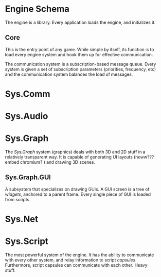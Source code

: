 # Engine Schema

The engine is a library. Every application loads the engine, and initializes it.

## Core
This is the entry point of any game. While simple by itself, its function is to load every engine system and hook them up for effective communication.

The communication system is a subscription-based message queue. Every system is given a set of subscription parameters (priorities, frequency, etc) and the communication system balances the load of messages.

# Sys.Comm

# Sys.Audio

# Sys.Graph

The *Sys.Graph* system (graphics) deals with both 3D and 2D stuff in a relatively transparent way. It is capable of generating UI layouts (howw??? embed chromium? ) and drawing 3D scenes.

## Sys.Graph.GUI

A subsystem that specializes on drawing GUIs. A GUI screen is a tree of *widgets*, anchored to a parent frame. Every single piece of GUI is loaded from scripts.

# Sys.Net

# Sys.Script

The most powerful system of the engine. It has the ability to communicate with every other system, and relay information to script *capsules*. Furthermore, script capsules can communicate with each other. Heavy stuff.
